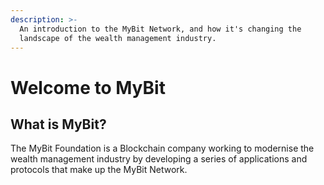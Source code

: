 ```yaml
---
description: >-
  An introduction to the MyBit Network, and how it's changing the
  landscape of the wealth management industry.
---
```


# Welcome to MyBit

## What is MyBit?

The MyBit Foundation is a Blockchain company working to modernise the wealth management industry by developing a series of applications and protocols that make up the MyBit Network.
